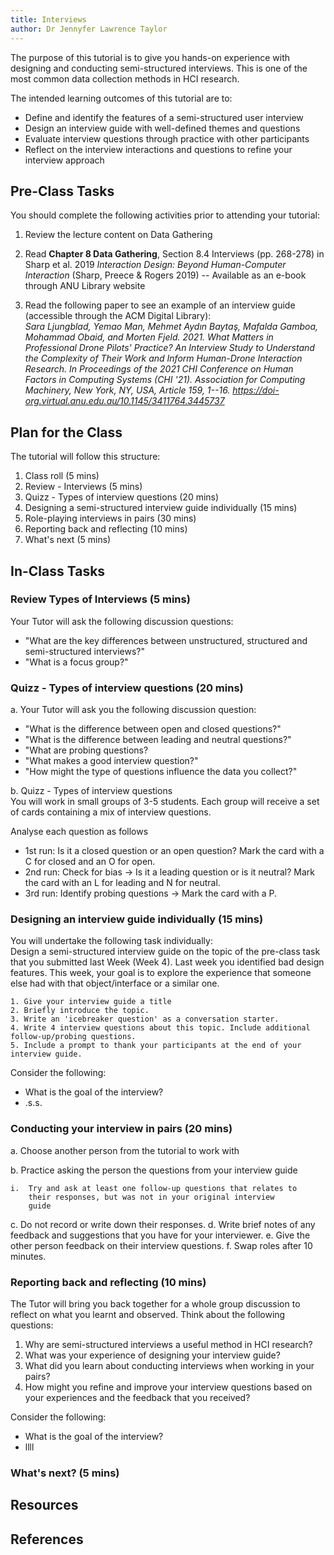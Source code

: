 ```yaml
---
title: Interviews
author: Dr Jennyfer Lawrence Taylor
---
```


The purpose of this tutorial is to give you hands-on experience with
designing and conducting semi-structured interviews. This is one of the
most common data collection methods in HCI research.

The intended learning outcomes of this tutorial are to:

- Define and identify the features of a semi-structured user interview
- Design an interview guide with well-defined themes and questions
- Evaluate interview questions through practice with other participants
- Reflect on the interview interactions and questions to refine your
  interview approach

## Pre-Class Tasks

You should complete the following activities prior to attending your
tutorial:

1.  Review the lecture content on Data Gathering

2.  Read **Chapter 8 Data Gathering**, Section 8.4 Interviews (pp.
    268-278) in Sharp et al. 2019 *Interaction Design: Beyond
    Human-Computer Interaction* (Sharp, Preece & Rogers 2019) --
    Available as an e-book through ANU Library website

3.  Read the following paper to see an example of an interview guide
    (accessible through the ACM Digital Library):\
    *Sara Ljungblad, Yemao Man, Mehmet Aydın Baytaş, Mafalda Gamboa,
    Mohammad Obaid, and Morten Fjeld. 2021. What Matters in Professional
    Drone Pilots' Practice? An Interview Study to Understand the
    Complexity of Their Work and Inform Human-Drone Interaction
    Research. In Proceedings of the 2021 CHI Conference on Human Factors
    in Computing Systems (CHI \'21). Association for Computing
    Machinery, New York, NY, USA, Article 159, 1--16.
    <https://doi-org.virtual.anu.edu.au/10.1145/3411764.3445737>*

<!-- something like write 5 questions about _something_ -->
<!-- post on the forum, comment on someone elses post (?) what aspect? -->


## Plan for the Class

<!-- scaffolding the group activities, reflections on the question (open, closed), what is the answer, what is expected/needed, what is the goal? -->
<!-- probing question, leading questions,  -->


<!-- 10 minutes for roll and start up -->
<!-- 5 mins for announcements -->
<!-- maybe first 30 minutes is about critique, categorisation and improvement of the questions from the pre-class tasks -->
<!-- next 45 role-playing -->

The tutorial will follow this structure:
1.  Class roll (5 mins)
2.  Review - Interviews (5 mins)
3.  Quizz - Types of interview questions (20 mins)
4.  Designing a semi-structured interview guide individually (15 mins)
5.  Role-playing interviews in pairs (30 mins)
6.  Reporting back and reflecting (10 mins)
7.  What's next (5 mins)

## In-Class Tasks

### Review Types of Interviews (5 mins)
Your Tutor will ask the following discussion questions: 
- "What are the key differences between unstructured, structured and semi-structured interviews?" 
- "What is a focus group?"

### Quizz - Types of interview questions (20 mins)
a. Your Tutor will ask you the following discussion question:
- "What is the difference between open and closed questions?"
- "What is the difference between leading and neutral questions?"
- "What are probing questions?
- "What makes a good interview question?"
- "How might the type of questions influence the data you collect?"

b. Quizz - Types of interview questions  
You will work in small groups of 3-5 students. Each group will receive a set of cards containing a mix of interview questions.
<!--to scaffold cogntive load and structure their analysis process: --> 
Analyse each question as follows
- 1st run: Is it a closed question or an open question? Mark the card with a C for closed and an O for open.
- 2nd run: Check for bias -> Is it a leading question or is it neutral? Mark the card with an L for leading and N for neutral.
- 3rd run: Identify probing questions -> Mark the card with a P.

### Designing an interview guide individually (15 mins)
You will undertake the following task individually:  
Design a semi-structured interview guide on the topic of the pre-class task that you submitted last Week (Week 4). Last week you identified bad design features. This week, your goal is to explore the experience that someone else had with that object/interface or a similar one.

    1. Give your interview guide a title
    2. Briefly introduce the topic.
    3. Write an 'icebreaker question' as a conversation starter.
    4. Write 4 interview questions about this topic. Include additional follow-up/probing questions.
    5. Include a prompt to thank your participants at the end of your interview guide.
    
<!-- a.  Your Tutor will ask the following discussion question: How would
    you define a "semi-structured interview" in your own words? Why
    are semi-structured interviews a useful method in HCI research?

b.  You will undertake the following task individually: Design a
    semi-structured interview guide on the topic of "university
    students' experiences of online shopping":

    i.  Give your interview guide a name

    ii. Write an 'icebreaker question' as a conversation starter to
        build rapport

    iii. Write 5 interview questions about this topic

    iv. Include a prompt to thank your participants at the end of
        your interview guide
-->
Consider the following:
- What is the goal of the interview?
- .s.s.

### Conducting your interview in pairs (20 mins)

a.  Choose another person from the tutorial to work with

b.  Practice asking the person the questions from your interview
    guide

    i.  Try and ask at least one follow-up questions that relates to
        their responses, but was not in your original interview
        guide

c.  Do not record or write down their responses.
d.  Write brief notes of any feedback and suggestions that you have for your interviewer.
e.  Give the other person feedback on their interview questions.
f.  Swap roles after 10 minutes.

### Reporting back and reflecting (10 mins)
The Tutor will bring you back together for a whole group discussion to reflect on what you learnt and observed. Think about the following questions:
1. Why are semi-structured interviews a useful method in HCI research?
2. What was your experience of designing your interview guide?
3. What did you learn about conducting interviews when working in your pairs?
4. How might you refine and improve your interview questions based on your experiences and the feedback that you received?

Consider the following:
- What is the goal of the interview?
- llll
<!--
1. Why are semi-structured interviews a useful method in HCI research?
2. What was your experience of designing your interview guide? How did you think of ideas for interview questions? Can you share some of your questions with the rest of the class?
3. What did you learn about conducting interviews when working in your pairs? What kinds of feedback did you receive from your interview partner?
4. How might you refine and improve your interview questions based on your experiences and the feedback that you received?
-->
### What's next? (5 mins)
## Resources



## References
